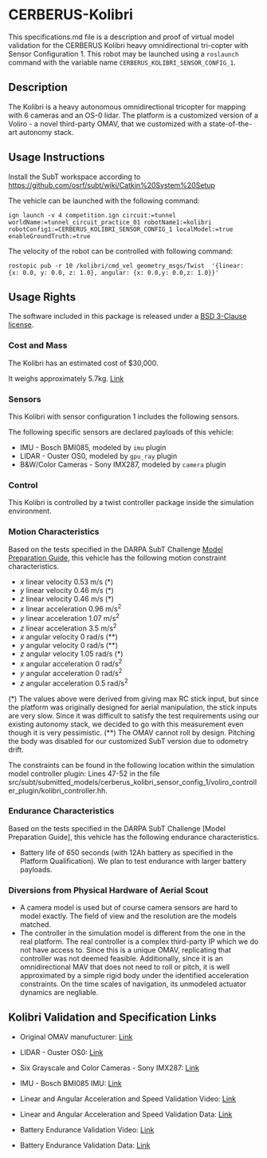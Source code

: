 <!-- This is a Markdown description of a robot model submitted for inclusion in the DARPA Subterranean Challenge Technology Repository -->

# CERBERUS-Kolibri
This specifications.md file is a description and proof of virtual model validation for the CERBERUS Kolibri heavy omnidirectional tri-copter with Sensor Configuration 1. This robot may be launched using a `roslaunch` command with the variable name `CERBERUS_KOLIBRI_SENSOR_CONFIG_1`.

## Description
The Kolibri is a heavy autonomous omnidirectional tricopter for mapping with 6 cameras and an OS-0 lidar. The platform is a customized version of a Voliro - a novel third-party OMAV, that we customized with a state-of-the-art autonomy stack.

## Usage Instructions
Install the SubT workspace according to https://github.com/osrf/subt/wiki/Catkin%20System%20Setup

The vehicle can be launched with the following command:
```
ign launch -v 4 competition.ign circuit:=tunnel worldName:=tunnel_circuit_practice_01 robotName1:=kolibri robotConfig1:=CERBERUS_KOLIBRI_SENSOR_CONFIG_1 localModel:=true enableGroundTruth:=true
```
The velocity of the robot can be controlled with following command:
```
rostopic pub -r 10 /kolibri/cmd_vel geometry_msgs/Twist  '{linear:  {x: 0.0, y: 0.0, z: 1.0}, angular: {x: 0.0,y: 0.0,z: 1.0}}'

```

## Usage Rights
The software included in this package is released under a [BSD 3-Clause license](LICENSE).


### Cost and Mass
The Kolibri has an estimated cost of $30,000. 

It weighs approximately 5.7kg. [Link](https://drive.google.com/file/d/1aj7BvCyJDGn6sZN3biW6XQO5a408WAZe/view?usp=sharing)

### Sensors
This Kolibri with sensor configuration 1 includes the following sensors. 

The following specific sensors are declared payloads of this vehicle:
* IMU - Bosch BMI085, modeled by `imu` plugin
* LIDAR - Ouster OS0, modeled by `gpu_ray` plugin
* B&W/Color Cameras - Sony IMX287, modeled by `camera` plugin

### Control
This Kolibri is controlled by a twist controller package inside the simulation environment.

### Motion Characteristics
Based on the tests specified in the DARPA SubT Challenge [Model Preparation
Guide](https://subtchallenge.com/resources/Simulation_Model_Preparation_Guide.pdf), this vehicle has the following motion constraint characteristics.
* _x_ linear velocity 0.53 m/s (*)
* _y_ linear velocity 0.46 m/s (*)
* _z_ linear velocity 0.46 m/s (*)
* _x_ linear acceleration 0.96 m/s<sup>2</sup>
* _y_ linear acceleration 1.07 m/s<sup>2</sup>
* _z_ linear acceleration 3.5 m/s<sup>2</sup>
* _x_ angular velocity 0 rad/s (**)
* _y_ angular velocity 0 rad/s (**)
* _z_ angular velocity 1.05 rad/s (*)
* _x_ angular acceleration 0 rad/s<sup>2</sup>
* _y_ angular acceleration 0 rad/s<sup>2</sup>
* _z_ angular acceleration 0.5 rad/s<sup>2</sup> 

(*) The values above were derived from giving max RC stick input, but since the platform was originally designed for aerial manipulation, the stick inputs are very slow. Since it was difficult to satisfy the test requirements using our existing autonomy stack, we decided to go with this measurement even though it is very pessimistic.
(**) The OMAV cannot roll by design. Pitching the body was disabled for our customized SubT version due to odometry drift.

The constraints can be found in the following location within the simulation model controller plugin: 
Lines 47-52 in the file src/subt/submitted_models/cerberus_kolibri_sensor_config_1/voliro_controller_plugin/kolibri_controller.hh. 

### Endurance Characteristics
Based on the tests specified in the DARPA SubT Challenge [Model Preparation
Guide], this vehicle has the following endurance characteristics.

* Battery life of 650 seconds (with 12Ah battery as specified in the Platform Qualification). We plan to test endurance with larger battery payloads.

### Diversions from Physical Hardware of Aerial Scout
* A camera model is used but of course camera sensors are hard to model exactly. The field of view and the resolution are the models matched.
* The controller in the simulation model is different from the one in the real platform. The real controller is a complex third-party IP which we do not have access to. Since this is a unique OMAV, replicating that controller was not deemed feasible. Additionally, since it is an omnidirectional MAV that does not need to roll or pitch, it is well approximated by a simple rigid body under the identified acceleration constraints. On the time scales of navigation, its unmodeled actuator dynamics are negliable.


## <a name="validation_links"></a>Kolibri Validation and Specification Links
* Original OMAV manufucturer: [Link](http://voliro.com)
* LIDAR - Ouster OS0: [Link](https://www.dataspeedinc.com/app/uploads/2020/05/Ouster-OS0-Lidar-Datasheet.pdf)
* Six Grayscale and Color Cameras - Sony IMX287: [Link](https://www.sony-semicon.co.jp/products/common/pdf/IMX273_287_296_297_Flyer.pdf)
* IMU - Bosch BMI085 IMU: [Link](https://www.vectornav.com/products/vn-100)

* Linear and Angular Acceleration and Speed Validation Video: [Link](https://drive.google.com/file/d/181paS8Xs5BYX2FdfhRD7w-OfjpCqRHmQ/view?usp=sharing) 
* Linear and Angular Acceleration and Speed Validation Data: [Link](https://drive.google.com/file/d/1vFJhYtik9gus2S0WheV2vLFC43g0EBC4/view?usp=sharing)
* Battery Endurance Validation Video: [Link](https://drive.google.com/file/d/1xXlvUX7FYis6Ne-7e-RfSsRtH_Abe9jK/view?usp=sharing)
* Battery Endurance Validation Data: [Link](https://drive.google.com/file/d/1xXlvUX7FYis6Ne-7e-RfSsRtH_Abe9jK/view?usp=sharing)
